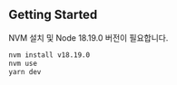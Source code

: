 ## Getting Started

NVM 설치 및 Node 18.19.0 버전이 필요합니다.

```bash
nvm install v18.19.0
nvm use
yarn dev
```
